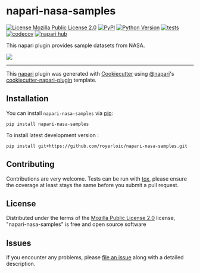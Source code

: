 # napari-nasa-samples

[![License Mozilla Public License 2.0](https://img.shields.io/pypi/l/napari-nasa-samples.svg?color=green)](https://github.com/royerlab/napari-nasa-samples/raw/main/LICENSE)
[![PyPI](https://img.shields.io/pypi/v/napari-nasa-samples.svg?color=green)](https://pypi.org/project/napari-nasa-samples)
[![Python Version](https://img.shields.io/pypi/pyversions/napari-nasa-samples.svg?color=green)](https://python.org)
[![tests](https://github.com/royerloic/napari-nasa-samples/workflows/tests/badge.svg)](https://github.com/royerlab/napari-nasa-samples/actions)
[![codecov](https://codecov.io/gh/royerloic/napari-nasa-samples/branch/main/graph/badge.svg)](https://codecov.io/gh/royerlab/napari-nasa-samples)
[![napari hub](https://img.shields.io/endpoint?url=https://api.napari-hub.org/shields/napari-nasa-samples)](https://napari-hub.org/plugins/napari-nasa-samples)

This napari plugin provides sample datasets from NASA.

![](https://github.com/royerloic/napari-nasa-samples/raw/main/docs/images/teaser.gif)

----------------------------------

This [napari] plugin was generated with [Cookiecutter] using [@napari]'s [cookiecutter-napari-plugin] template.

<!--
Don't miss the full getting started guide to set up your new package:
https://github.com/napari/cookiecutter-napari-plugin#getting-started

and review the napari docs for plugin developers:
https://napari.org/plugins/index.html
-->

## Installation

You can install `napari-nasa-samples` via [pip]:

    pip install napari-nasa-samples



To install latest development version :

    pip install git+https://github.com/royerloic/napari-nasa-samples.git


## Contributing

Contributions are very welcome. Tests can be run with [tox], please ensure
the coverage at least stays the same before you submit a pull request.

## License

Distributed under the terms of the [Mozilla Public License 2.0] license,
"napari-nasa-samples" is free and open source software

## Issues

If you encounter any problems, please [file an issue] along with a detailed description.

[napari]: https://github.com/napari/napari
[Cookiecutter]: https://github.com/audreyr/cookiecutter
[@napari]: https://github.com/napari
[MIT]: http://opensource.org/licenses/MIT
[BSD-3]: http://opensource.org/licenses/BSD-3-Clause
[GNU GPL v3.0]: http://www.gnu.org/licenses/gpl-3.0.txt
[GNU LGPL v3.0]: http://www.gnu.org/licenses/lgpl-3.0.txt
[Apache Software License 2.0]: http://www.apache.org/licenses/LICENSE-2.0
[Mozilla Public License 2.0]: https://www.mozilla.org/media/MPL/2.0/index.txt
[cookiecutter-napari-plugin]: https://github.com/napari/cookiecutter-napari-plugin

[file an issue]: https://github.com/royerlab/napari-nasa-samples/issues

[napari]: https://github.com/napari/napari
[tox]: https://tox.readthedocs.io/en/latest/
[pip]: https://pypi.org/project/pip/
[PyPI]: https://pypi.org/
